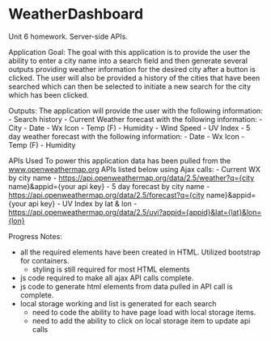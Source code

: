 # WeatherDashboard
Unit 6 homework.  Server-side APIs.

Application Goal:
The goal with this application is to provide the user the ability to enter a city name into a search field and then generate several outputs providing weather information for the desired city after a button is clicked.  The user will also be provided a history of the cities that have been searched which can then be selected to initiate a new search for the city which has been clicked.  

Outputs:
The application will provide the user with the following information:
    - Search history
    - Current Weather forecast with the following information:
        - City
        - Date
        - Wx Icon
        - Temp (F)
        - Humidity
        - Wind Speed
        - UV Index
    - 5 day weather forecast  with the following information:
        - Date
        - Wx Icon
        - Temp (F)
        - Humidity

APIs Used
To power this application data has been pulled from the www.openweathermap.org APIs listed below using Ajax calls:
    -  Current WX by city name - https://api.openweathermap.org/data/2.5/weather?q={city name}&appid={your api key}
    -  5 day forecast by city name - https://api.openweathermap.org/data/2.5/forecast?q={city name}&appid={your api key}
    -  UV Index by lat & lon - https://api.openweathermap.org/data/2.5/uvi?appid={appid}&lat={lat}&lon={lon}

Progress Notes:
- all the required elements have been created in HTML. Utilized bootstrap for containers.  
    - styling is still required for most HTML elements
- js code required to make all ajax API calls complete.
- js code to generate html elements from data pulled in API call is complete.
- local storage working and list is generated for each search
    - need to code the ability to have page load with local storage items.
    - need to add the ability to click on local storage item to update api calls


